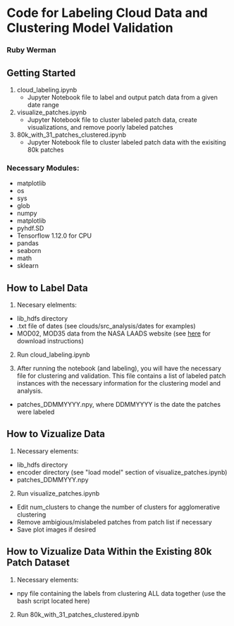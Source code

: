 # Code for Labeling Cloud Data and Clustering Model Validation

### Ruby Werman

## Getting Started
1. cloud_labeling.ipynb
	* Jupyter Notebook file to label and output patch data from a given date range
2. visualize_patches.ipynb
	* Jupyter Notebook file to cluster labeled patch data, create visualizations, and remove poorly labeled patches
3. 80k_with_31_patches_clustered.ipynb
	* Jupyter Notebook file to cluster labeled patch data with the exisiting 80k patches
### Necessary Modules:

* matplotlib
* os
* sys
* glob
* numpy
* matplotlib
* pyhdf.SD
* Tensorflow 1.12.0 for CPU
* pandas
* seaborn
* math
* sklearn

## How to Label Data

1. Necesary elelments:
  * lib_hdfs directory
  * .txt file of dates (see clouds/src_analysis/dates for examples)
  * MOD02, MOD35 data from the NASA LAADS website (see [here](https://github.com/RDCEP/clouds/tree/mod021KM/src_analysis/combined) for download instructions)

2. Run cloud_labeling.ipynb

3. After running the notebook (and labeling), you will have the necessary file for clustering and validation. This file contains a list of labeled patch instances with the necessary information for the clustering model and analysis. 
  * patches_DDMMYYYY.npy, where DDMMYYYY is the date the patches were labeled
  
## How to Vizualize Data

1. Necessary elements:
  * lib_hdfs directory
  * encoder directory (see "load model" section of visualize_patches.ipynb)
  * patches_DDMMYYY.npy
  
2. Run visualize_patches.ipynb
  * Edit num_clusters to change the number of clusters for agglomerative clustering
  * Remove ambigious/mislabeled patches from patch list if necessary
  * Save plot images if desired
  
## How to Vizualize Data Within the Existing 80k Patch Dataset

1. Necessary elements:
  * npy file containing the labels from clustering ALL data together (use the bash script located here)
  
2. Run 80k_with_31_patches_clustered.ipynb
